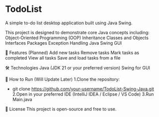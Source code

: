 # TodoList
A simple to-do list desktop application built using Java Swing.
 
This project is designed to demonstrate core Java concepts including:
  Object-Oriented Programming (OOP)
  Inheritance
  Classes and Objects
  Interfaces
  Packages
  Exception Handling
  Java Swing GUI

📌 Features (Planned)
  Add new tasks
  Remove tasks
  Mark tasks as completed
  View all tasks
  Save and load tasks from a file


🛠️ Technologies
Java (JDK 21 or your preferred version)
Swing for GUI

🚀 How to Run (Will Update Later)
  1.Clone the repository:
   * git clone https://github.com/your-username/TodoList-Swing-Java.git
  2.Open in your preferred IDE (IntelliJ IDEA / Eclipse / VS Code)
  3.Run Main.java

📌 License
This project is open-source and free to use.
